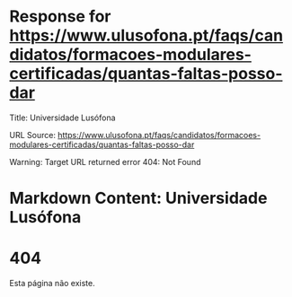 # Response for https://www.ulusofona.pt/faqs/candidatos/formacoes-modulares-certificadas/quantas-faltas-posso-dar

Title: Universidade Lusófona

URL Source: https://www.ulusofona.pt/faqs/candidatos/formacoes-modulares-certificadas/quantas-faltas-posso-dar

Warning: Target URL returned error 404: Not Found

Markdown Content:
Universidade Lusófona
===============

 

404
===

Esta página não existe.

